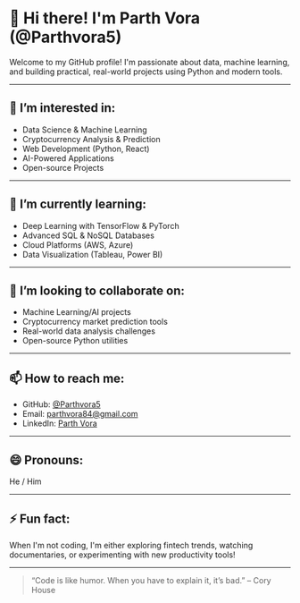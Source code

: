 # 👋 Hi there! I'm Parth Vora (@Parthvora5)

Welcome to my GitHub profile! I'm passionate about data, machine learning, and building practical, real-world projects using Python and modern tools.

---

## 👀 I’m interested in:
- Data Science & Machine Learning
- Cryptocurrency Analysis & Prediction
- Web Development (Python, React)
- AI-Powered Applications
- Open-source Projects

---

## 🌱 I’m currently learning:
- Deep Learning with TensorFlow & PyTorch
- Advanced SQL & NoSQL Databases
- Cloud Platforms (AWS, Azure)
- Data Visualization (Tableau, Power BI)

---

## 💞️ I’m looking to collaborate on:
- Machine Learning/AI projects
- Cryptocurrency market prediction tools
- Real-world data analysis challenges
- Open-source Python utilities

---

## 📫 How to reach me:
- GitHub: [@Parthvora5](https://github.com/Parthvora5)
- Email: parthvora84@gmail.com
- LinkedIn: [Parth Vora](https://www.linkedin.com/in/parth-vora-07b904251/)

---

## 😄 Pronouns:
He / Him

---

## ⚡ Fun fact:
When I'm not coding, I'm either exploring fintech trends, watching documentaries, or experimenting with new productivity tools!

---

> “Code is like humor. When you have to explain it, it’s bad.” – Cory House
